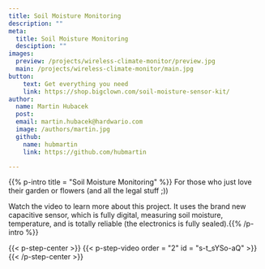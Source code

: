 ```yaml
---
title: Soil Moisture Monitoring
description: ""
meta:
  title: Soil Moisture Monitoring
  desciption: ""
images:
  preview: /projects/wireless-climate-monitor/preview.jpg
  main: /projects/wireless-climate-monitor/main.jpg
button:
    text: Get everything you need
    link: https://shop.bigclown.com/soil-moisture-sensor-kit/
author:
  name: Martin Hubacek
  post:
  email: martin.hubacek@hardwario.com
  image: /authors/martin.jpg
  github:
    name: hubmartin
    link: https://github.com/hubmartin

---
```


{{% p-intro title = "Soil Moisture Monitoring" %}}
For those who just love their garden or flowers (and all the legal stuff ;))

Watch the video to learn more about this project.  It uses the brand new capacitive sensor, which is fully digital, measuring soil moisture, temperature, and is totally reliable (the electronics is fully sealed).{{% /p-intro %}}

{{< p-step-center >}}
 {{< p-step-video order = "2" id = "s-t_sYSo-aQ" >}}
{{< /p-step-center >}}
